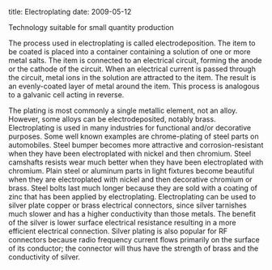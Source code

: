 title: Electroplating
date: 2009-05-12  

Technology suitable for small quantity production

The process used in electroplating is called electrodeposition. The item to be coated is placed into a container containing a solution of one or more metal salts. The item is connected to an electrical circuit, forming the anode or the cathode of the circuit. When an electrical current is passed through the circuit, metal ions in the solution are attracted to the item. The result is an evenly-coated layer of metal around the item. This process is analogous to a galvanic cell acting in reverse.

The plating is most commonly a single metallic element, not an alloy. However, some alloys can be electrodeposited, notably brass. Electroplating is used in many industries for functional and/or decorative purposes. Some well known examples are chrome-plating of steel parts on automobiles. Steel bumper becomes more attractive and corrosion-resistant when they have been electroplated with nickel and then chromium. Steel camshafts resists wear much better when they have been electroplated with chromium. Plain steel or aluminum parts in light fixtures become beautiful when they are electroplated with nickel and then decorative chromium or brass. Steel bolts last much longer because they are sold with a coating of zinc that has been applied by electroplating. Electroplating can be used to silver plate copper or brass electrical connectors, since silver tarnishes much slower and has a higher conductivity than those metals. The benefit of the silver is lower surface electrical resistance resulting in a more efficient electrical connection. Silver plating is also popular for RF connectors because radio frequency current flows primarily on the surface of its conductor; the connector will thus have the strength of brass and the conductivity of silver.